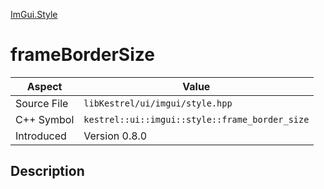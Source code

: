 [ImGui.Style](index)
# frameBorderSize
| Aspect | Value |
| --- | --- |
| Source File | `libKestrel/ui/imgui/style.hpp` |
| C++ Symbol | `kestrel::ui::imgui::style::frame_border_size` |
| Introduced | Version 0.8.0 |
## Description

